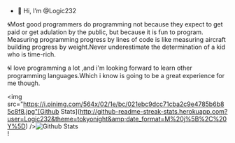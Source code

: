 - 👋 Hi, I’m @Logic232

🌀Most good programmers do programming not because they expect to get paid or get adulation by the public, but because it is fun to program.
Measuring programming progress by lines of code is like measuring aircraft building progress by weight.Never underestimate the determination of a kid who is time-rich.

🌀I love programming a lot ,and i'm looking forward to learn other programming languages.Which i know is going to be a great experience for me though.

   
<!---
Logic232/Logic232 is a ✨ special ✨ repository because its `README.md` (this file) appears on your GitHub profile.
You can click the Preview link to take a look at your changes.
--->
<img src="https://i.pinimg.com/564x/02/1e/bc/021ebc9dcc71cba2c9e4785b6b85c8f8.jpg"[Github Stats](http://github-readme-streak-stats.herokuapp.com?user=Logic232&theme=tokyonight&amp;date_format=M%20j%5B%2C%20Y%5D)
/>![Github Stats](https://github-readme-stats.vercel.app/api?username=Logic232&theme=tokyonight)<br/>
!





 
